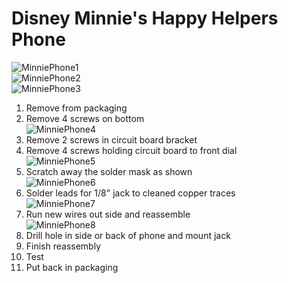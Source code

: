 # Disney Minnie's Happy Helpers Phone

![MinniePhone1](pics/minniephone1.jpg)  
![MinniePhone2](pics/minniephone2.jpg)  
![MinniePhone3](pics/minniephone3.jpg)  
  1. Remove from packaging
  2. Remove 4 screws on bottom   
![MinniePhone4](pics/minniephone4.jpg)  
  3. Remove 2 screws in circuit board bracket  
  4. Remove 4 screws holding circuit board to front dial   
![MinniePhone5](pics/minniephone5.jpg)  
  5. Scratch away the solder mask as shown   
![MinniePhone6](pics/minniephone6.jpg)  
  6. Solder leads for 1/8" jack to cleaned copper traces   
![MinniePhone7](pics/minniephone7.jpg)  
  7. Run new wires out side and reassemble   
![MinniePhone8](pics/minniephone8.jpg)   
  8. Drill hole in side or back of phone and mount jack  
  9. Finish reassembly  
  10. Test  
  11. Put back in packaging  